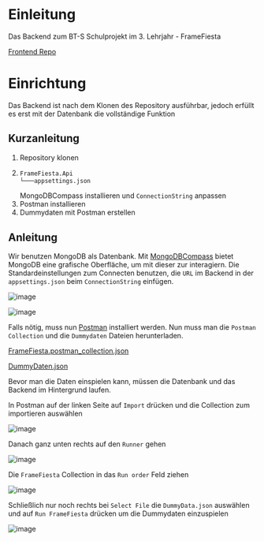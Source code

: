 # Einleitung
Das Backend zum BT-S Schulprojekt im 3. Lehrjahr - FrameFiesta

[Frontend Repo](https://github.com/JannikKrusch/framefiesta)

# Einrichtung
Das Backend ist nach dem Klonen des Repository ausführbar, jedoch erfüllt es erst mit der Datenbank die vollständige Funktion

## Kurzanleitung
1. Repository klonen
2. ```bash
   FrameFiesta.Api
   └───appsettings.json
   ```
    MongoDBCompass installieren und `ConnectionString` anpassen
4. Postman installieren
5. Dummydaten mit Postman erstellen

## Anleitung
Wir benutzen MongoDB als Datenbank. Mit [MongoDBCompass](https://www.mongodb.com/try/download/compass) bietet MongoDB eine grafische Oberfläche, um mit dieser zur interagiern.
Die Standardeinstellungen zum Connecten benutzen, die `URL` im Backend in der `appsettings.json` beim `ConnectionString` einfügen.

![image](https://github.com/paulMaibachCamao/FrameFiesta/assets/101870362/97b4d41d-dec6-4ec0-b969-a3470ec312d3)

![image](https://github.com/paulMaibachCamao/FrameFiesta/assets/101870362/5a8ec395-0490-4dca-97bb-f70c783fd0db)

Falls nötig, muss nun [Postman](https://www.postman.com/downloads/) installiert werden.
Nun muss man die `Postman Collection` und die `Dummydaten` Dateien herunterladen.

[FrameFiesta.postman_collection.json](https://github.com/paulMaibachCamao/FrameFiesta/files/13752813/FrameFiesta.postman_collection.json)

[DummyDaten.json](https://github.com/paulMaibachCamao/FrameFiesta/files/13752820/DummyDaten.json)

Bevor man die Daten einspielen kann, müssen die Datenbank und das Backend im Hintergrund laufen.

In Postman auf der linken Seite auf `Import` drücken und die Collection zum importieren auswählen

![image](https://github.com/paulMaibachCamao/FrameFiesta/assets/101870362/ebfc2d4b-8bad-4b43-8204-46939a08a807)

Danach ganz unten rechts auf den `Runner` gehen

![image](https://github.com/paulMaibachCamao/FrameFiesta/assets/101870362/2de6f2c2-18d3-4a68-826c-e70baeb871f5)

Die `FrameFiesta` Collection in das `Run order` Feld ziehen

![image](https://github.com/paulMaibachCamao/FrameFiesta/assets/101870362/90c1bdcb-6481-49fc-9342-da76fa8d4192)

Schließlich nur noch rechts bei `Select File` die `DummyData.json` auswählen und auf `Run FrameFiesta` drücken um die Dummydaten einzuspielen

![image](https://github.com/paulMaibachCamao/FrameFiesta/assets/101870362/9720a6d0-d5f8-401c-866e-1d516440abc6)
